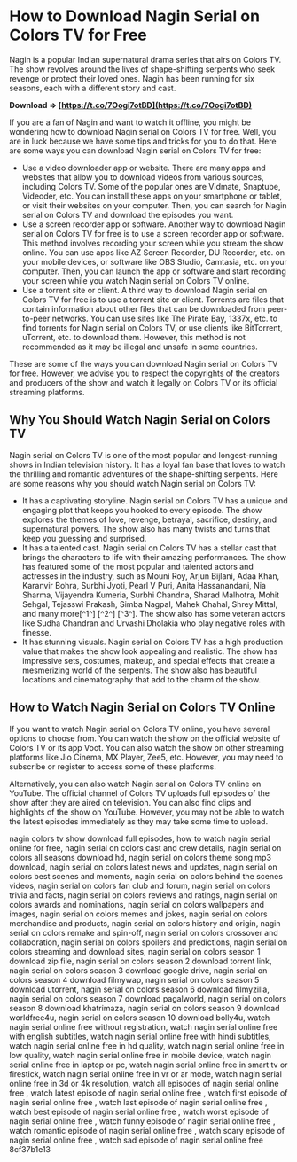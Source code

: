 
 
# How to Download Nagin Serial on Colors TV for Free
 
Nagin is a popular Indian supernatural drama series that airs on Colors TV. The show revolves around the lives of shape-shifting serpents who seek revenge or protect their loved ones. Nagin has been running for six seasons, each with a different story and cast.
 
**Download ⇒ [https://t.co/7Oogi7otBD](https://t.co/7Oogi7otBD)**


 
If you are a fan of Nagin and want to watch it offline, you might be wondering how to download Nagin serial on Colors TV for free. Well, you are in luck because we have some tips and tricks for you to do that. Here are some ways you can download Nagin serial on Colors TV for free:
 
- Use a video downloader app or website. There are many apps and websites that allow you to download videos from various sources, including Colors TV. Some of the popular ones are Vidmate, Snaptube, Videoder, etc. You can install these apps on your smartphone or tablet, or visit their websites on your computer. Then, you can search for Nagin serial on Colors TV and download the episodes you want.
- Use a screen recorder app or software. Another way to download Nagin serial on Colors TV for free is to use a screen recorder app or software. This method involves recording your screen while you stream the show online. You can use apps like AZ Screen Recorder, DU Recorder, etc. on your mobile devices, or software like OBS Studio, Camtasia, etc. on your computer. Then, you can launch the app or software and start recording your screen while you watch Nagin serial on Colors TV online.
- Use a torrent site or client. A third way to download Nagin serial on Colors TV for free is to use a torrent site or client. Torrents are files that contain information about other files that can be downloaded from peer-to-peer networks. You can use sites like The Pirate Bay, 1337x, etc. to find torrents for Nagin serial on Colors TV, or use clients like BitTorrent, uTorrent, etc. to download them. However, this method is not recommended as it may be illegal and unsafe in some countries.

These are some of the ways you can download Nagin serial on Colors TV for free. However, we advise you to respect the copyrights of the creators and producers of the show and watch it legally on Colors TV or its official streaming platforms.
  
## Why You Should Watch Nagin Serial on Colors TV
 
Nagin serial on Colors TV is one of the most popular and longest-running shows in Indian television history. It has a loyal fan base that loves to watch the thrilling and romantic adventures of the shape-shifting serpents. Here are some reasons why you should watch Nagin serial on Colors TV:

- It has a captivating storyline. Nagin serial on Colors TV has a unique and engaging plot that keeps you hooked to every episode. The show explores the themes of love, revenge, betrayal, sacrifice, destiny, and supernatural powers. The show also has many twists and turns that keep you guessing and surprised.
- It has a talented cast. Nagin serial on Colors TV has a stellar cast that brings the characters to life with their amazing performances. The show has featured some of the most popular and talented actors and actresses in the industry, such as Mouni Roy, Arjun Bijlani, Adaa Khan, Karanvir Bohra, Surbhi Jyoti, Pearl V Puri, Anita Hassanandani, Nia Sharma, Vijayendra Kumeria, Surbhi Chandna, Sharad Malhotra, Mohit Sehgal, Tejasswi Prakash, Simba Nagpal, Mahek Chahal, Shrey Mittal, and many more[^1^] [^2^] [^3^]. The show also has some veteran actors like Sudha Chandran and Urvashi Dholakia who play negative roles with finesse.
- It has stunning visuals. Nagin serial on Colors TV has a high production value that makes the show look appealing and realistic. The show has impressive sets, costumes, makeup, and special effects that create a mesmerizing world of the serpents. The show also has beautiful locations and cinematography that add to the charm of the show.

## How to Watch Nagin Serial on Colors TV Online
 
If you want to watch Nagin serial on Colors TV online, you have several options to choose from. You can watch the show on the official website of Colors TV or its app Voot. You can also watch the show on other streaming platforms like Jio Cinema, MX Player, Zee5, etc. However, you may need to subscribe or register to access some of these platforms.
 
Alternatively, you can also watch Nagin serial on Colors TV online on YouTube. The official channel of Colors TV uploads full episodes of the show after they are aired on television. You can also find clips and highlights of the show on YouTube. However, you may not be able to watch the latest episodes immediately as they may take some time to upload.
 
nagin colors tv show download full episodes,  how to watch nagin serial online for free,  nagin serial on colors cast and crew details,  nagin serial on colors all seasons download hd,  nagin serial on colors theme song mp3 download,  nagin serial on colors latest news and updates,  nagin serial on colors best scenes and moments,  nagin serial on colors behind the scenes videos,  nagin serial on colors fan club and forum,  nagin serial on colors trivia and facts,  nagin serial on colors reviews and ratings,  nagin serial on colors awards and nominations,  nagin serial on colors wallpapers and images,  nagin serial on colors memes and jokes,  nagin serial on colors merchandise and products,  nagin serial on colors history and origin,  nagin serial on colors remake and spin-off,  nagin serial on colors crossover and collaboration,  nagin serial on colors spoilers and predictions,  nagin serial on colors streaming and download sites,  nagin serial on colors season 1 download zip file,  nagin serial on colors season 2 download torrent link,  nagin serial on colors season 3 download google drive,  nagin serial on colors season 4 download filmywap,  nagin serial on colors season 5 download utorrent,  nagin serial on colors season 6 download filmyzilla,  nagin serial on colors season 7 download pagalworld,  nagin serial on colors season 8 download khatrimaza,  nagin serial on colors season 9 download worldfree4u,  nagin serial on colors season 10 download bolly4u,  watch nagin serial online free without registration,  watch nagin serial online free with english subtitles,  watch nagin serial online free with hindi subtitles,  watch nagin serial online free in hd quality,  watch nagin serial online free in low quality,  watch nagin serial online free in mobile device,  watch nagin serial online free in laptop or pc,  watch nagin serial online free in smart tv or firestick,  watch nagin serial online free in vr or ar mode,  watch nagin serial online free in 3d or 4k resolution,  watch all episodes of nagin serial online free ,  watch latest episode of nagin serial online free ,  watch first episode of nagin serial online free ,  watch last episode of nagin serial online free ,  watch best episode of nagin serial online free ,  watch worst episode of nagin serial online free ,  watch funny episode of nagin serial online free ,  watch romantic episode of nagin serial online free ,  watch scary episode of nagin serial online free ,  watch sad episode of nagin serial online free
 8cf37b1e13
 
